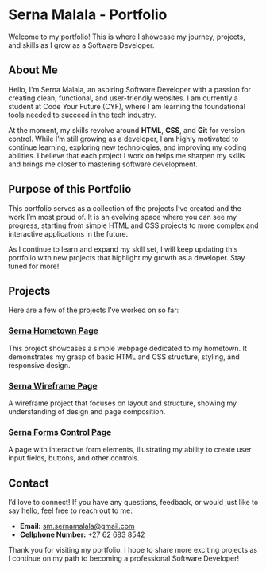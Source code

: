 # Serna Malala - Portfolio

Welcome to my portfolio! This is where I showcase my journey, projects, and skills as I grow as a Software Developer.

## About Me

Hello, I'm Serna Malala, an aspiring Software Developer with a passion for creating clean, functional, and user-friendly websites. I am currently a student at Code Your Future (CYF), where I am learning the foundational tools needed to succeed in the tech industry. 

At the moment, my skills revolve around **HTML**, **CSS**, and **Git** for version control. While I’m still growing as a developer, I am highly motivated to continue learning, exploring new technologies, and improving my coding abilities. I believe that each project I work on helps me sharpen my skills and brings me closer to mastering software development.

## Purpose of this Portfolio

This portfolio serves as a collection of the projects I’ve created and the work I’m most proud of. It is an evolving space where you can see my progress, starting from simple HTML and CSS projects to more complex and interactive applications in the future.

As I continue to learn and expand my skill set, I will keep updating this portfolio with new projects that highlight my growth as a developer. Stay tuned for more!

## Projects

Here are a few of the projects I’ve worked on so far:

### [Serna Hometown Page](#)
This project showcases a simple webpage dedicated to my hometown. It demonstrates my grasp of basic HTML and CSS structure, styling, and responsive design.

### [Serna Wireframe Page](#)
A wireframe project that focuses on layout and structure, showing my understanding of design and page composition.

### [Serna Forms Control Page](#)
A page with interactive form elements, illustrating my ability to create user input fields, buttons, and other controls.

## Contact

I’d love to connect! If you have any questions, feedback, or would just like to say hello, feel free to reach out to me:

- **Email:** [sm.sernamalala@gmail.com](mailto:sm.sernamalala@gmail.com)
- **Cellphone Number:** +27 62 683 8542

Thank you for visiting my portfolio. I hope to share more exciting projects as I continue on my path to becoming a professional Software Developer!

